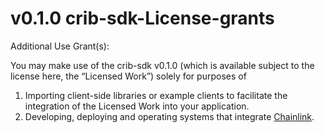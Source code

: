 <!-- x-release-please-start-version -->
# v0.1.0 crib-sdk-License-grants

Additional Use Grant(s):

You may make use of the crib-sdk v0.1.0 (which is available subject to the license
here, the “Licensed Work”) solely for purposes of
<!-- x-release-please-end -->


1. Importing client-side libraries or example clients to facilitate the integration of the Licensed Work into your
application.
2. Developing, deploying and operating systems that integrate [Chainlink](https://github.com/smartcontractkit/chainlink).
